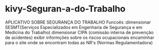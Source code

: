 # kivy-Seguran-a-do-Trabalho
APLICATIVO  SOBRE SEGURANÇA DO TRABALHO
Funcoẽs :dimensionar SESMT(Serviços Especializados em Engenharia de Segurança e em Medicina do Trabalho)
         dimensionar  CIPA (comissão interna de  prevenção de acidentes)
         exibir informções  sobre os riscos ocupacionais
         encaminhar para o site onde se encontram  todas as NR's (Normas Regulamentadora)
         
